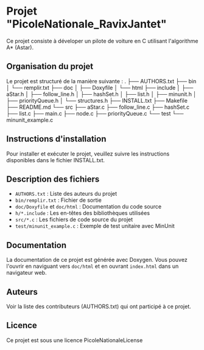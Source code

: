 # Projet "PicoleNationale_RavixJantet"

Ce projet consiste à déveloper un pilote de voiture en C utilisant l'algorithme A* (Astar).

## Organisation du projet
Le projet est structuré de la manière suivante :
.
├── AUTHORS.txt
├── bin
│   └── remplir.txt
├── doc
│   ├── Doxyfile
│   └── html
├── include
│   ├── aStar.h
│   ├── follow_line.h
│   ├── hashSet.h
│   ├── list.h
│   ├── minunit.h
│   ├── priorityQueue.h
│   └── structures.h
├── INSTALL.txt
├── Makefile
├── README.md
└── src
    ├── aStar.c
    ├── follow_line.c
    ├── hashSet.c
    ├── list.c
    ├── main.c
    ├── node.c
    ├── priorityQueue.c
    └── test
        └── minunit_example.c

## Instructions d'installation
Pour installer et exécuter le projet, veuillez suivre les instructions disponibles dans le fichier INSTALL.txt.

## Description des fichiers
- `AUTHORS.txt` : Liste des auteurs du projet
- `bin/remplir.txt` : Fichier de sortie
- `doc/Doxyfile` et `doc/html` : Documentation du code source
- `h/*.include` : Les en-têtes des bibliothèques utilisées
- `src/*.c` : Les fichiers de code source du projet
- `test/minunit_example.c` : Exemple de test unitaire avec MinUnit

## Documentation
La documentation de ce projet est générée avec Doxygen. Vous pouvez l'ouvrir en naviguant vers `doc/html` et en ouvrant `index.html` dans un navigateur web.

## Auteurs
Voir la liste des contributeurs (AUTHORS.txt) qui ont participé à ce projet.

## Licence
Ce projet est sous une licence PicoleNationaleLicense
